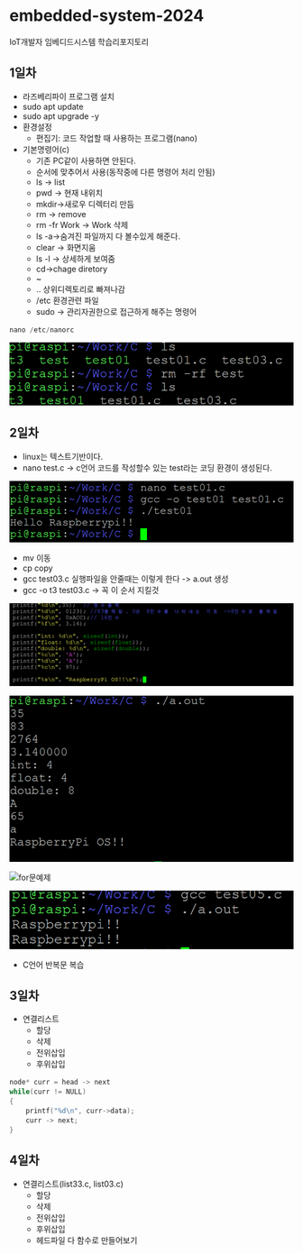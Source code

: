# embedded-system-2024
IoT개발자 임베디드시스템 학습리포지토리

## 1일차
- 라즈베리파이 프로그램 설치
- sudo apt update
- sudo apt upgrade -y
- 환경설정
	- 편집기: 코드 작업할 때 사용하는 프로그램(nano)
- 기본명령어(c)
	- 기존 PC같이 사용하면 안된다.
	- 순서에 맞추어서 사용(동작중에 다른 명령어 처리 안됨)
	- ls -> list
	- pwd -> 현재 내위치
	- mkdir->새로우 디렉터리 만듬
	- rm -> remove
	- rm -fr Work -> Work 삭제	
	- ls -a->숨겨진 파일까지 다 볼수있게 해준다.
	- clear -> 화면지움
	- ls -l -> 상세하게 보여줌
	- cd->chage diretory
	- ~ 
	- .. 상위디렉토리로 빠져나감
	- /etc 환경관련 파일
	- sudo -> 관리자권한으로 접근하게 해주는 명령어
	
``` C
nano /etc/nanorc
```

![제거예제](https://raw.githubusercontent.com/been2525/embedded-system-2024/main/picture/제거.png)


## 2일차
- linux는 텍스트기반이다.
- nano test.c -> c언어 코드를 작성할수 있는 test라는 코딩 환경이 생성된다.

![printf예제](https://raw.githubusercontent.com/been2525/embedded-system-2024/main/picture/printf.png)
- mv 이동
- cp copy
- gcc test03.c 실행파일을 안줄때는 이렇게 한다 -> a.out 생성
- gcc -o t3 test03.c -> 꼭 이 순서 지킬것

![출력예제](https://raw.githubusercontent.com/been2525/embedded-system-2024/main/picture/출력.png)

![출력값](https://raw.githubusercontent.com/been2525/embedded-system-2024/main/picture/출력값.png)

![for문예제](https://raw.githubusercontent.com/been2525/embedded-system-2024/main/picture/for문.png)

![for문출력값](https://raw.githubusercontent.com/been2525/embedded-system-2024/main/picture/for문출력값.png)

- C언어 반복문 복습

## 3일차
- 연결리스트
	- 할당
	- 삭제
	- 전위삽입
	- 후위삽입
```C
node* curr = head -> next
while(curr != NULL)
{
	printf("%d\n", curr->data);
	curr -> next;
}
```

## 4일차
- 연결리스트(list33.c, list03.c)
	- 할당
	- 삭제
	- 전위삽입
	- 후위삽입
	- 헤드파일 다 함수로 만들어보기